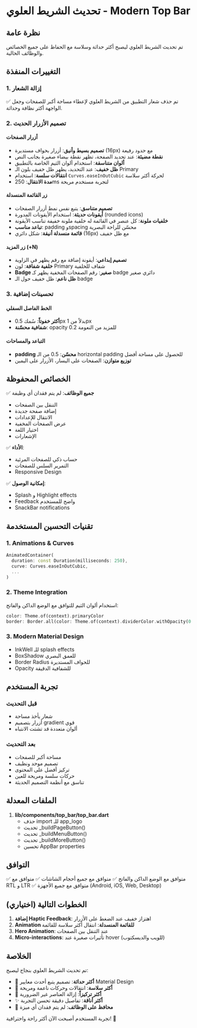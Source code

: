 # تحديث الشريط العلوي - Modern Top Bar

## نظرة عامة
تم تحديث الشريط العلوي ليصبح أكثر حداثة وسلاسة مع الحفاظ على جميع الخصائص والوظائف الحالية.

## التغييرات المنفذة

### 1. إزالة الشعار
✅ تم حذف شعار التطبيق من الشريط العلوي لإعطاء مساحة أكبر للصفحات وجعل الواجهة أكثر نظافة وحداثة.

### 2. تصميم الأزرار الحديث

#### أزرار الصفحات
- **تصميم بسيط وأنيق**: أزرار بحواف مستديرة (16px) مع حدود رفيعة
- **نقطة مضيئة**: عند تحديد الصفحة، تظهر نقطة بيضاء صغيرة بجانب النص
- **ألوان متناسقة**: استخدام ألوان الثيم الخاصة بالتطبيق
- **ظل خفيف**: عند التحديد، يظهر ظل خفيف بلون الـ Primary
- **انتقالات سلسة**: استخدام `Curves.easeInOutCubic` لحركة أكثر سلاسة
- **مدة الانتقال**: 250ms لتجربة مستخدم مريحة

#### زر القائمة المنسدلة
- **تصميم متناسق**: يتبع نفس نمط أزرار الصفحات
- **أيقونات حديثة**: استخدام الأيقونات المدورة (rounded icons)
- **خلفيات ملونة**: كل عنصر في القائمة له خلفية ملونة خفيفة تناسب الأيقونة
- **تباعد مناسب**: padding وspacing محسّن للراحة البصرية
- **قائمة منسدلة أنيقة**: شكل دائري (16px) مع ظل خفيف

#### زر المزيد (+N)
- **تصميم إبداعي**: أيقونة إضافة مع رقم يظهر في الزاوية
- **خلفية شفافة**: لون Primary شفاف للخلفية
- **Badge صغير**: رقم الصفحات المخفية يظهر كـ badge دائري صغير
- **ظل ناعم**: ظل خفيف حول الـ badge

### 3. تحسينات إضافية

#### الخط الفاصل السفلي
- **أكثر خفوتاً**: سُمك 0.5px بدلاً من 1px
- **شفافية محسّنة**: opacity 0.2 للمزيد من النعومة

#### التباعد والمساحات
- **padding محسّن**: 0.5 من الـ horizontal padding للحصول على مساحة أفضل
- **توزيع متوازن**: الصفحات على اليسار، الأزرار على اليمين

## الخصائص المحفوظة

✅ **جميع الوظائف**: لم يتم فقدان أي وظيفة
- التنقل بين الصفحات
- إضافة صفحة جديدة
- الانتقال للإعدادات
- عرض الصفحات المخفية
- اختيار اللغة
- الإشعارات

✅ **الأداء**: 
- حساب ذكي للصفحات المرئية
- التمرير السلس للصفحات
- Responsive Design

✅ **إمكانية الوصول**:
- Splash و Highlight effects
- Feedback واضح للمستخدم
- SnackBar notifications

## تقنيات التحسين المستخدمة

### 1. Animations & Curves
```dart
AnimatedContainer(
  duration: const Duration(milliseconds: 250),
  curve: Curves.easeInOutCubic,
  ...
)
```

### 2. Theme Integration
استخدام ألوان الثيم للتوافق مع الوضع الداكن والفاتح:
```dart
color: Theme.of(context).primaryColor
border: Border.all(color: Theme.of(context).dividerColor.withOpacity(0.3))
```

### 3. Modern Material Design
- InkWell للـ splash effects
- BoxShadow للعمق البصري
- Border Radius للحواف المستديرة
- Opacity للشفافية الدقيقة

## تجربة المستخدم

### قبل التحديث
- شعار يأخذ مساحة
- أزرار بتصميم gradient قوي
- ألوان متعددة قد تشتت الانتباه

### بعد التحديث
- مساحة أكبر للصفحات
- تصميم موحد ونظيف
- تركيز أفضل على المحتوى
- حركات سلسة ومريحة للعين
- تناسق مع أنظمة التصميم الحديثة

## الملفات المعدلة

1. **lib/components/top_bar/top_bar.dart**
   - حذف import للـ app_logo
   - تحديث _buildPageButton()
   - تحديث _buildMenuButton()
   - تحديث _buildMoreButton()
   - تحسين AppBar properties

## التوافق

✅ متوافق مع الوضع الداكن والفاتح
✅ متوافق مع جميع أحجام الشاشات
✅ متوافق مع RTL و LTR
✅ متوافق مع جميع الأجهزة (Android, iOS, Web, Desktop)

## الخطوات التالية (اختياري)

1. **إضافة Haptic Feedback**: اهتزاز خفيف عند الضغط على الأزرار
2. **Animation للقائمة المنسدلة**: انتقال أكثر سلاسة للقائمة
3. **Hero Animation**: عند التنقل بين الصفحات
4. **Micro-interactions**: تأثيرات صغيرة عند hover (للويب والديسكتوب)

## الخلاصة

تم تحديث الشريط العلوي بنجاح ليصبح:
- 🎨 **أكثر حداثة**: تصميم يتبع أحدث معايير Material Design
- 🌊 **أكثر سلاسة**: انتقالات وحركات ناعمة ومريحة
- 🎯 **أكثر تركيزاً**: إزالة العناصر غير الضرورية
- ✨ **أكثر أناقة**: تفاصيل دقيقة تحسن التجربة
- 🔄 **محافظ على الوظائف**: لم يتم فقدان أي ميزة

تجربة المستخدم أصبحت الآن أكثر راحة واحترافية! 🚀

